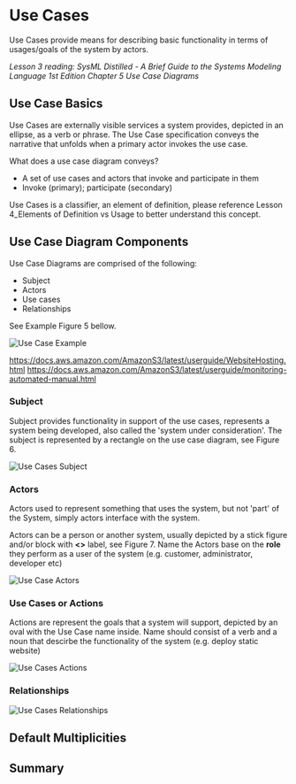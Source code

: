 # Use Cases

Use Cases provide means for describing basic functionality in terms of usages/goals of the system by actors.

*Lesson 3 reading: SysML Distilled - A Brief Guide to the Systems Modeling Language 1st Edition Chapter 5 Use Case Diagrams*

## Use Case Basics

Use Cases are externally visible services a system provides, depicted in an ellipse, as a verb or phrase. The Use Case specification conveys the narrative that unfolds when a primary actor invokes the use case.

What does a use case diagram conveys?
- A set of use cases and actors that invoke and participate in them
- Invoke (primary); participate (secondary)

Use Cases is a classifier, an element of definition, please reference Lesson 4_Elements of Definition vs Usage to better understand this concept.

## Use Case Diagram Components

Use Case Diagrams are comprised of the following:
- Subject
- Actors
- Use cases
- Relationships

See Example Figure 5 bellow.

![Use Case Example](https://github.com/kentmichae/AWS-Architecture-Model-Repository/blob/main/SysML%20Lessons/Lesson%20Views%20and%20SVGs/AWS%20Use%20Case%20Lesson%20-%20Use%20Case%20Example.svg)

<https://docs.aws.amazon.com/AmazonS3/latest/userguide/WebsiteHosting.html>
<https://docs.aws.amazon.com/AmazonS3/latest/userguide/monitoring-automated-manual.html>
### Subject

Subject provides functionality in support of the use cases, represents a system being developed, also called the 'system under consideration'. The subject is represented by a rectangle on the use case diagram, see Figure 6.

![Use Cases Subject](https://github.com/kentmichae/AWS-Architecture-Model-Repository/blob/main/SysML%20Lessons/Lesson%20Views%20and%20SVGs/AWS%20Use%20Case%20Lesson%20-%20Use%20Case%20Subject.svg)

### Actors

Actors used to represent something that uses the system, but not 'part' of the System, simply actors interface with the system. 

Actors can be a person or another system, usually depicted by a stick figure and/or block with **<<actor>>** label, see Figure 7. Name the Actors base on the **role** they perform as a user of the system (e.g. customer, administrator, developer etc)


![Use Case Actors](https://github.com/kentmichae/AWS-Architecture-Model-Repository/blob/main/SysML%20Lessons/Lesson%20Views%20and%20SVGs/AWS%20Use%20Case%20Lesson%20-%20Use%20Case%20Actors.svg)
### Use Cases or Actions

Actions are represent the goals that a system will support, depicted by an oval with the Use Case name inside. Name should consist of a verb and a noun that descirbe the functionality of the system (e.g. deploy static website)

![Use Cases Actions](https://github.com/kentmichae/AWS-Architecture-Model-Repository/blob/main/SysML%20Lessons/Lesson%20Views%20and%20SVGs/AWS%20Use%20Case%20Lesson%20-%20Use%20Case%20Actions.svg)
### Relationships

![Use Cases Relationships](https://github.com/kentmichae/AWS-Architecture-Model-Repository/blob/main/SysML%20Lessons/Lesson%20Views%20and%20SVGs/AWS%20Use%20Case%20Lesson%20-%20Use%20Case%20Relationships.svg)
## Default Multiplicities

## Summary
